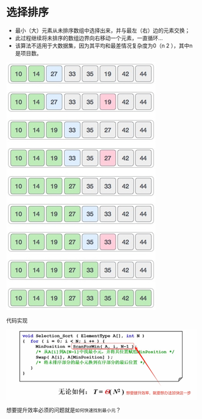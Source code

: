 # 选择排序

- 最小（大）元素从未排序数组中选择出来，并与最左（右）边的元素交换；
- 此过程继续将未排序的数组边界向右移动一个元素，一直循环...
- 该算法不适用于大数据集，因为其平均和最差情况复杂度为0（n 2 ），其中n是项目数。

![图片](../images/data-structure_4-5_1.png)

代码实现

![图片](../images/data-structure_4-5_2.png)

想要提升效率必须的问题就是`如何快速找到最小元`？